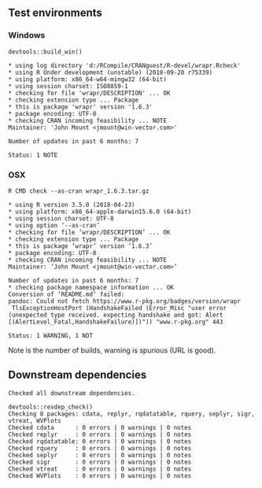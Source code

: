 

## Test environments

### Windows

    devtools::build_win()
    
    * using log directory 'd:/RCompile/CRANguest/R-devel/wrapr.Rcheck'
    * using R Under development (unstable) (2018-09-20 r75339)
    * using platform: x86_64-w64-mingw32 (64-bit)
    * using session charset: ISO8859-1
    * checking for file 'wrapr/DESCRIPTION' ... OK
    * checking extension type ... Package
    * this is package 'wrapr' version '1.6.3'
    * package encoding: UTF-8
    * checking CRAN incoming feasibility ... NOTE
    Maintainer: 'John Mount <jmount@win-vector.com>'

    Number of updates in past 6 months: 7

    Status: 1 NOTE
    
    
### OSX 

    R CMD check --as-cran wrapr_1.6.3.tar.gz
    
    * using R version 3.5.0 (2018-04-23)
    * using platform: x86_64-apple-darwin15.6.0 (64-bit)
    * using session charset: UTF-8
    * using option ‘--as-cran’
    * checking for file ‘wrapr/DESCRIPTION’ ... OK
    * checking extension type ... Package
    * this is package ‘wrapr’ version ‘1.6.3’
    * package encoding: UTF-8
    * checking CRAN incoming feasibility ... NOTE
    Maintainer: ‘John Mount <jmount@win-vector.com>’

    Number of updates in past 6 months: 7
    * checking package namespace information ... OK
    Conversion of ‘README.md’ failed:
    pandoc: Could not fetch https://www.r-pkg.org/badges/version/wrapr
     TlsExceptionHostPort (HandshakeFailed (Error_Misc "user error (unexpected type received. expecting handshake and got: Alert [(AlertLevel_Fatal,HandshakeFailure)])")) "www.r-pkg.org" 443
     
    Status: 1 WARNING, 1 NOT
    
Note is the number of builds, warning is spurious (URL is good).



## Downstream dependencies

    Checked all downstream dependencies.

    devtools::revdep_check()
    Checking 8 packages: cdata, replyr, rqdatatable, rquery, seplyr, sigr, vtreat, WVPlots
    Checked cdata      : 0 errors | 0 warnings | 0 notes
    Checked replyr     : 0 errors | 0 warnings | 0 notes
    Checked rqdatatable: 0 errors | 0 warnings | 0 notes
    Checked rquery     : 0 errors | 0 warnings | 0 notes
    Checked seplyr     : 0 errors | 0 warnings | 0 notes
    Checked sigr       : 0 errors | 0 warnings | 0 notes
    Checked vtreat     : 0 errors | 0 warnings | 0 notes
    Checked WVPlots    : 0 errors | 0 warnings | 0 notes
 